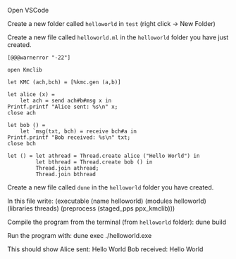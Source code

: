 Open VSCode

Create a new folder called `helloworld` in `test` (right click -> New
Folder)

Create a new file called `helloworld.ml` in the `helloworld` folder
you have just created.

	[@@@warnerror "-22"]

	open Kmclib

	let KMC (ach,bch) = [%kmc.gen (a,b)]

	let alice (x) =
		let ach = send ach#b#msg x in 
    Printf.printf "Alice sent: %s\n" x;
    close ach

	let bob () =
		let `msg(txt, bch) = receive bch#a in
    Printf.printf "Bob received: %s\n" txt;
    close bch

	let () = let athread = Thread.create alice ("Hello World") in 
	         let bthread = Thread.create bob () in 
             Thread.join athread;
             Thread.join bthread

Create a new file called `dune` in the `helloworld` folder you have
 created.

In this file write:
	(executable
	(name helloworld)
	(modules helloworld)
	(libraries threads) 
	(preprocess (staged_pps ppx_kmclib))) 
	


Compile the program from the terminal (from `helloworld` folder):
	dune build
	
Run the program with:
	dune exec ./helloworld.exe

This should show
	Alice sent: Hello World
	Bob received: Hello World



